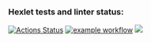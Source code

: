 ### Hexlet tests and linter status:

[![Actions Status](https://github.com/andriikukura/frontend-project-lvl1/workflows/hexlet-check/badge.svg)](https://github.com/andriikukura/frontend-project-lvl1/actions)
[![example workflow](https://github.com/andriikukura/frontend-project-lvl1/actions/workflows/nodejs.yml/badge.svg)](https://github.com/andriikukura/frontend-project-lvl1/actions)
<a href="https://codeclimate.com/github/codeclimate/codeclimate/maintainability"><img src="https://api.codeclimate.com/v1/badges/a99a88d28ad37a79dbf6/maintainability" /></a>
